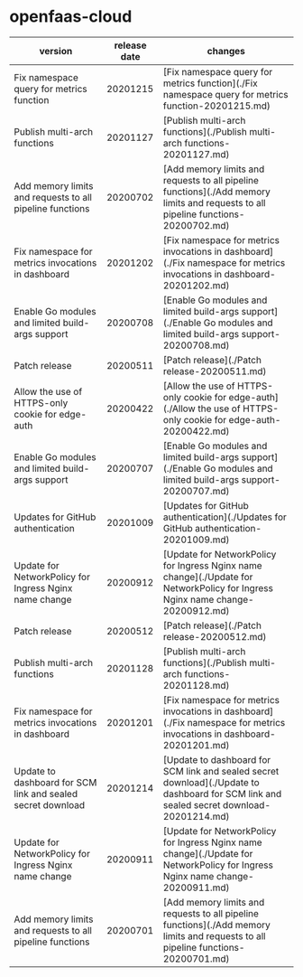 # openfaas-cloud	


|version|release date|changes|
|---|---|---|
|Fix namespace query for metrics function|20201215|[Fix namespace query for metrics function](./Fix namespace query for metrics function-20201215.md)|
|Publish multi-arch functions|20201127|[Publish multi-arch functions](./Publish multi-arch functions-20201127.md)|
|Add memory limits and requests to all pipeline functions|20200702|[Add memory limits and requests to all pipeline functions](./Add memory limits and requests to all pipeline functions-20200702.md)|
|Fix namespace for metrics invocations in dashboard|20201202|[Fix namespace for metrics invocations in dashboard](./Fix namespace for metrics invocations in dashboard-20201202.md)|
|Enable Go modules and limited build-args support|20200708|[Enable Go modules and limited build-args support](./Enable Go modules and limited build-args support-20200708.md)|
|Patch release|20200511|[Patch release](./Patch release-20200511.md)|
|Allow the use of HTTPS-only cookie for edge-auth|20200422|[Allow the use of HTTPS-only cookie for edge-auth](./Allow the use of HTTPS-only cookie for edge-auth-20200422.md)|
|Enable Go modules and limited build-args support|20200707|[Enable Go modules and limited build-args support](./Enable Go modules and limited build-args support-20200707.md)|
|Updates for GitHub authentication|20201009|[Updates for GitHub authentication](./Updates for GitHub authentication-20201009.md)|
|Update for NetworkPolicy for Ingress Nginx name change|20200912|[Update for NetworkPolicy for Ingress Nginx name change](./Update for NetworkPolicy for Ingress Nginx name change-20200912.md)|
|Patch release|20200512|[Patch release](./Patch release-20200512.md)|
|Publish multi-arch functions|20201128|[Publish multi-arch functions](./Publish multi-arch functions-20201128.md)|
|Fix namespace for metrics invocations in dashboard|20201201|[Fix namespace for metrics invocations in dashboard](./Fix namespace for metrics invocations in dashboard-20201201.md)|
|Update to dashboard for SCM link and sealed secret download|20201214|[Update to dashboard for SCM link and sealed secret download](./Update to dashboard for SCM link and sealed secret download-20201214.md)|
|Update for NetworkPolicy for Ingress Nginx name change|20200911|[Update for NetworkPolicy for Ingress Nginx name change](./Update for NetworkPolicy for Ingress Nginx name change-20200911.md)|
|Add memory limits and requests to all pipeline functions|20200701|[Add memory limits and requests to all pipeline functions](./Add memory limits and requests to all pipeline functions-20200701.md)|
